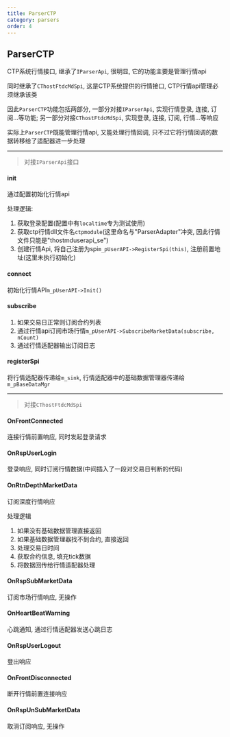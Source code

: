 ```yaml
---
title: ParserCTP
category: parsers
order: 4
---
```


## ParserCTP
CTP系统行情接口, 继承了`IParserApi`, 很明显, 它的功能主要是管理行情api

同时继承了`CThostFtdcMdSpi`, 这是CTP系统提供的行情接口, CTP行情api管理必须继承该类

因此`ParserCTP`功能包括两部分, 一部分对接`IParserApi`, 实现行情登录, 连接, 订阅...等功能; 另一部分对接`CThostFtdcMdSpi`, 实现登录, 连接, 订阅, 行情...等响应

实际上`ParserCTP`既能管理行情api, 又能处理行情回调, 只不过它将行情回调的数据转移给了适配器进一步处理

---

> 对接`IParserApi`接口

#### init
通过配置初始化行情api

处理逻辑:
1. 获取登录配置(配置中有`localtime`专为测试使用)
2. 获取ctp行情dll文件名`ctpmodule`(这里命名与"ParserAdapter"冲突, 因此行情文件只能是"thostmduserapi_se")
3. 创建行情Api, 将自己注册为spi`m_pUserAPI->RegisterSpi(this)`, 注册前置地址(这里未执行初始化)

#### connect
初始化行情API`m_pUserAPI->Init()`

#### subscribe
1. 如果交易日正常则订阅合约列表
2. 通过行情api订阅市场行情`m_pUserAPI->SubscribeMarketData(subscribe, nCount)`
3. 通过行情适配器输出订阅日志

#### registerSpi
将行情适配器传递给`m_sink`, 行情适配器中的基础数据管理器传递给`m_pBaseDataMgr`

---

> 对接`CThostFtdcMdSpi`

#### OnFrontConnected
连接行情前置响应, 同时发起登录请求

#### OnRspUserLogin 
登录响应, 同时订阅行情数据(中间插入了一段对交易日判断的代码)

#### OnRtnDepthMarketData
订阅深度行情响应

处理逻辑
1. 如果没有基础数据管理直接返回
2. 如果基础数据管理器找不到合约, 直接返回
3. 处理交易日时间
4. 获取合约信息, 填充tick数据
5. 将数据回传给行情适配器处理

#### OnRspSubMarketData
订阅市场行情响应, 无操作

#### OnHeartBeatWarning
心跳通知, 通过行情适配器发送心跳日志

#### OnRspUserLogout 
登出响应

#### OnFrontDisconnected
断开行情前置连接响应

#### OnRspUnSubMarketData
取消订阅响应, 无操作
